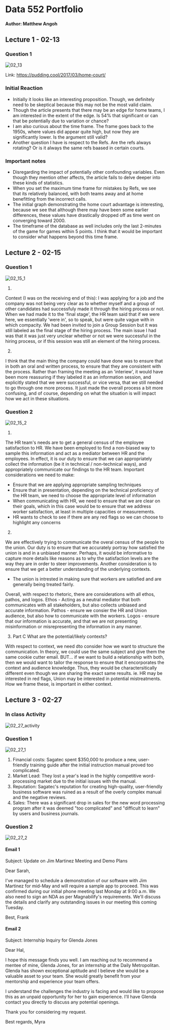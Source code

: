 # Data 552 Portfolio
#### Author: Matthew Angoh


## Lecture 1 - 02-13

### Question 1
![02_13](images/02_13.png)

Link: https://pudding.cool/2017/03/home-court/

### Initial Reaction
- Initially it looks like an interesting proposition. Though, we definitely need to be skeptical because this may not be the most valid claim.
- Though the article presents that there may be an edge for home teams, I am interested in the extent of the edge. Is 54% that significant or can that be potentially due to variation or chance?
- I am also curious about the time frame. The frame goes back to the 1950s, where values did appear quite high, but now they are significantly lower. Is the argument still valid?
- Another question I have is respect to the Refs. Are the refs always rotating? Or is it always the same refs baased in certain courts.

### Important notes
- Disregarding the impact of potentially other confounding variables. Even though they mention other affects, the article fails to delve deeper into these kinds of statistics.
- When you set the maximum time frame for mistakes by Refs, we see that its relatively balanced, with both teams away and at home benefitting from the incorrect calls. 
- The initial graph demonstrating the home court advantage is interesting, because we see that although there may have been some earlier differences, these values have drastically dropped off as time went on converging toward 2000.
- The timeframe of the database as well includes only the last 2-minutes of the game for games within 5 points. I think that it would be important to consider what happens beyond this time frame.

## Lecture 2 - 02-15

### Question 1

![02_15_1](images/02_15_1.png)

1) 
Context (I was on the receiving end of this): I was applying for a job and the company was not being very clear as to whether myself and a group of other candidates had successfuly made it through the hiring process or not. When we had made it to the 'final stage', the HR team said that if we were here, we essentially 'were in', so to speak, but were quite vague with in which compacity. We had been invited to join a Group Session but it was still labeled as the final stage of the hiring process. The main issue I had was that it was just very unclear whether or not we were successful in the hiring process, or if this session was still an element of the hiring process. 

2) 
I think that the main thing the company could have done was to ensure that in both an oral and written process, to ensure that they are consistent with the process. Rather than framing the meeting as an 'interiew', it would have been more reassuring if they labeled it as an information session, and explicitly stated that we were successful, or vice versa, that we still needed to go through one more process. It just made the overall process a bit more confusing, and of course, depending on what the situation is will impact how we act in these situations.

### Question 2

![02_15_2](images/02_15_2.png)

1) 
The HR team's needs are to get a general census of the employee satisfaction to HR. We have been employed to find a non-biased way to sample this information and act as a mediator between HR and the employees. In effect, it is our duty to ensure that we can appropriately collect the information (be it in technical / non-technical ways), and appropriately communicate our findings to the HR team. Important considerations we need to make:
- Ensure that we are applying appropriate sampling techniques
- Ensure that in presentation, depending on the technical proficiency of the HR team, we need to choose the appropriate level of information
- When communicating with HR, we need to ensure that we are clear on their goals, which in this case would be to ensure that we address worker satisfaction, at least in multiple capacities or measurements.
- HR wants to check to see if there are any red flags so we can choose to highlight any concerns
2) 
We are effectively trying to communicate the overal census of the people to the union. Our duty is to ensure that we accurately portray how satisfied the union is and in a unbiased manner. Perhaps, it would be informative to capture more details like reasons as to why the satisfaction levels are the way they are in order to steer improvements. Another consideration is to ensure that we get a better understanding of the underlying contexts.
- The union is intrested in making sure that workers are satisfied and are generally being treated fairly.


Overall, with respect to rhetoric, there are considerations with all ethos, pathos, and logos. Ethos - Acting as a neutral mediator that both communicates with all stakeholders, but also collects unbiased and accurate information. Pathos - ensure we consier the HR and Union audience, but also how to communicate with the workers. Logos - ensure that our information is accurate, and that we are not presenting misinformation or misrepresenting the information in any manner.


3) Part C What are the potential/likely contexts?

With respect to context, we need dto consider how we want to structure the communication. In theory, we could use the same subject and give them the same cookie cutter email. BUT... if we want to build a relationship with both, then we would want to tailor the response to ensure that it encorporates the context and audience knowledge. Thus, they would be charactersitically different even though we are sharing the exact same results. ie. HR may be interested in red flags, Union may be interested in potential mistreatments. How we frame these, is important in either context.

## Lecture 3 - 02-27

### In class Activity

![02_27_activity](images/02_27_activity.png)

### Question 1

![02_27_1](images/02_27_1.png)

1. Financial costs: Sagatec spent $350,000 to produce a new, user-friendly training guide after the initial instruction manual proved too complicated.
2. Market Lead: They lost a year's lead in the highly competitive word-processing market due to the initial issues with the manual.
3. Reputation: Sagatec's reputation for creating high-quality, user-friendly business software was ruined as a result of the overly complex manual and the negative reviews.
4. Sales: There was a significant drop in sales for the new word processing program after it was deemed "too complicated" and "difficult to learn" by users and business journals.

### Question 2

![02_27_2](images/02_27_2.png)

#### Email 1

Subject: Update on Jim Martinez Meeting and Demo Plans

Dear Sarah,

I've managed to schedule a demonstration of our software with Jim Martinez for mid-May and will require a sample app to proceed. This was confirmed during our initial phone meeting last Monday at 9:00 a.m. We also need to sign an NDA as per Magnabilify's requirements. We'll discuss the details and clarify any outstanding issues in our meeting this coming Tuesday.

Best,
Frank

#### Email 2

Subject: Internship Inquiry for Glenda Jones

Dear Hal,

I hope this message finds you well. I am reaching out to recommend a mentee of mine, Glenda Jones, for an internship at the Daily Metropolitan. Glenda has shown exceptional aptitude and I believe she would be a valuable asset to your team. She would greatly benefit from your mentorship and experience your team offers.

I understand the challenges the industry is facing and would like to propose this as an unpaid opportunity for her to gain experience. I'll have Glenda contact you directly to discuss any potential openings.

Thank you for considering my request.

Best regards,
Myra

